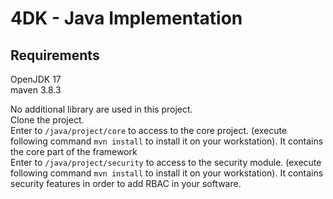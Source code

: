 # 4DK - Java Implementation

## Requirements
OpenJDK 17 <br/>
maven 3.8.3 <br/>

No additional library are used in this project. <br/>
Clone the project. <br/>
Enter to `/java/project/core` to access to the core project. (execute following command `mvn install` to install it on your workstation). It contains the core part of the framework <br /> 
Enter to `/java/project/security` to access to the security module. (execute following command `mvn install` to install it on your workstation). It contains security features in order to add RBAC in your software.<br /> 
